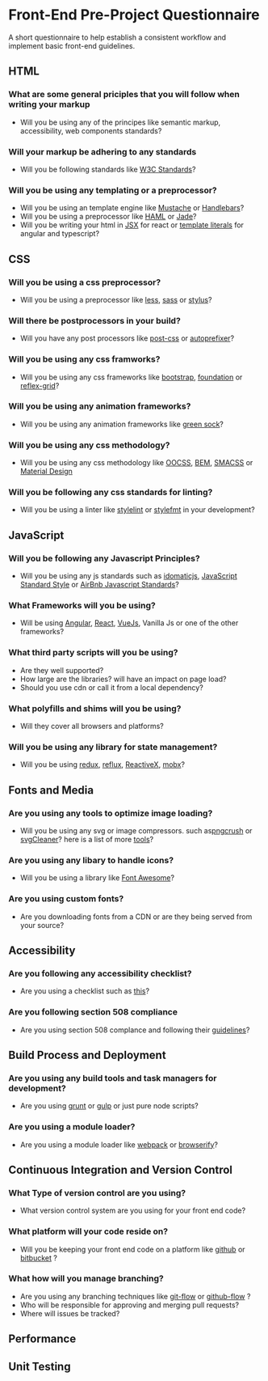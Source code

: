 # Front-End Pre-Project Questionnaire
A short questionnaire to help establish a consistent workflow and implement basic front-end guidelines. 


## HTML

### What are some general priciples that you will follow when writing your markup
- Will you be using any of the principes like semantic markup, accessibility, web components standards?

### Will your markup be adhering to any standards
- Will you be following standards like [W3C Standards](https://www.w3.org/standards/)?
### Will you be using any templating or a preprocessor?
- Will you be using an template engine like [Mustache](https://mustache.github.io/) or [Handlebars](http://handlebarsjs.com/)?
- Will you be using a preprocessor like [HAML](http://haml.info/) or [Jade](https://www.npmjs.com/package/jade)?
- Will you be writing your html in [JSX](https://facebook.github.io/react/docs/introducing-jsx.html) for react or [template literals](https://developer.mozilla.org/en-US/docs/Web/JavaScript/Reference/Template_literals) for angular and typescript?


## CSS
### Will you be using a css preprocessor? 
- Will you be using a preprocessor like [less](http://lesscss.org/), [sass](http://sass-lang.com/) or [stylus](http://stylus-lang.com/)?
### Will there be postprocessors in your build?
- Will you have any post processors like [post-css](http://postcss.org/) or [autoprefixer](https://autoprefixer.github.io/)?
### Will you be using any css framworks?
- Will you be using any css frameworks like [bootstrap](http://getbootstrap.com/), [foundation](http://foundation.zurb.com/) or [reflex-grid](http://leejordan.github.io/reflex/docs/)?
### Will you be using any animation frameworks?
- Will you be using any animation frameworks like [green sock](https://greensock.com/)?
### Will you be using any css methodology?
- Will you be using any css methodology like [OOCSS](https://github.com/stubbornella/oocss/wiki), [BEM](http://getbem.com/), [SMACSS](https://smacss.com/) or [Material Design](https://material.io/guidelines/)
### Will you be following any css standards for linting?
- Will you be using a linter like [stylelint](https://github.com/stylelint/stylelint) or [stylefmt](https://github.com/morishitter/stylefmt) in your development?

## JavaScript

### Will you be following any Javascript Principles?
- Will you be using any js standards such as [idomaticjs](https://github.com/rwaldron/idiomatic.js/), [JavaScript Standard Style](https://standardjs.com/) or [AirBnb Javascript Standards](https://github.com/airbnb/javascript)?
### What Frameworks will you be using?
- Will be using [Angular](https://angular.io/), [React](https://facebook.github.io/react/), [VueJs](https://vuejs.org/), Vanilla Js or one of the other frameworks?
### What third party scripts will you be using?
- Are they well supported?
- How large are the libraries? will have an impact on page load?
- Should you use cdn or call it from a local dependency?
### What polyfills and shims will you be using?
- Will they cover all browsers and platforms?
### Will you be using any library for state management?
- Will you be using [redux](http://redux.js.org/), [reflux](https://github.com/reflux/refluxjs), [ReactiveX](http://reactivex.io/), [mobx](https://github.com/mobxjs/mobx)?

## Fonts and Media
### Are you using any tools to optimize image loading?
- Will you be using any svg or image compressors. such as[pngcrush](https://pmt.sourceforge.io/pngcrush/) or [svgCleaner](https://github.com/RazrFalcon/svgcleaner)? here is a list of more [tools](https://addyosmani.com/blog/image-optimization-tools/)?
### Are you using any libary to handle icons?
- Will you be using a library like [Font Awesome](http://fontawesome.io/)?
### Are you using custom fonts?
- Are you downloading fonts from a CDN or are they being served from your source?

## Accessibility
### Are you following any accessibility checklist? 
- Are you using a checklist such as [this](http://a11yproject.com/checklist.html)?
### Are you following section 508 compliance
- Are you using section 508 complance and following their [guidelines](https://www.section508.gov/content/build/website-accessibility-improvement)?


## Build Process and Deployment
### Are you using any build tools and task managers for development?
- Are you using [grunt](https://gruntjs.com/) or [gulp](http://gulpjs.com/) or just pure node scripts?
### Are you using a module loader?
- Are you using a module loader like [webpack](https://webpack.github.io/) or [browserify](http://browserify.org/)?

## Continuous Integration and Version Control
### What Type of version control are you using?
- What version control system are you using for your front end code?
### What platform will your code reside on?
- Will you be keeping your front end code on a platform like [github](https://github.com/) or [bitbucket](https://bitbucket.org/) ?
### What how will you manage branching?
- Are you using any branching techniques like [git-flow](https://github.com/nvie/gitflow) or [github-flow](http://scottchacon.com/2011/08/31/github-flow.html) ?
- Who will be responsible for approving and merging pull requests? 
- Where will issues be tracked?

## Performance


## Unit Testing
